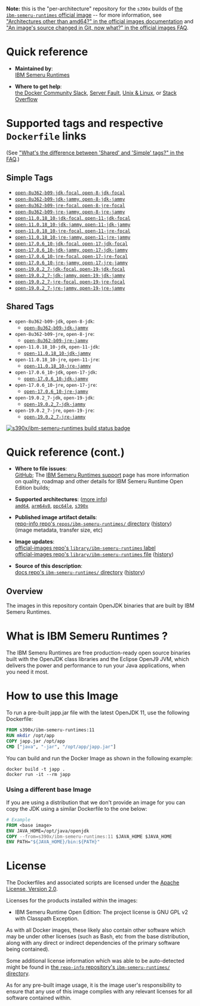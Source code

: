 <!--

********************************************************************************

WARNING:

    DO NOT EDIT "ibm-semeru-runtimes/README.md"

    IT IS AUTO-GENERATED

    (from the other files in "ibm-semeru-runtimes/" combined with a set of templates)

********************************************************************************

-->

**Note:** this is the "per-architecture" repository for the `s390x` builds of [the `ibm-semeru-runtimes` official image](https://hub.docker.com/_/ibm-semeru-runtimes) -- for more information, see ["Architectures other than amd64?" in the official images documentation](https://github.com/docker-library/official-images#architectures-other-than-amd64) and ["An image's source changed in Git, now what?" in the official images FAQ](https://github.com/docker-library/faq#an-images-source-changed-in-git-now-what).

# Quick reference

-	**Maintained by**:  
	[IBM Semeru Runtimes](https://github.com/ibmruntimes/semeru-containers)

-	**Where to get help**:  
	[the Docker Community Slack](https://dockr.ly/comm-slack), [Server Fault](https://serverfault.com/help/on-topic), [Unix & Linux](https://unix.stackexchange.com/help/on-topic), or [Stack Overflow](https://stackoverflow.com/help/on-topic)

# Supported tags and respective `Dockerfile` links

(See ["What's the difference between 'Shared' and 'Simple' tags?" in the FAQ](https://github.com/docker-library/faq#whats-the-difference-between-shared-and-simple-tags).)

## Simple Tags

-	[`open-8u362-b09-jdk-focal`, `open-8-jdk-focal`](https://github.com/ibmruntimes/semeru-containers/blob/753fc3c307aa76fe24f74990a8371eb97907fc7f/8/jdk/ubuntu/focal/Dockerfile.open.releases.full)
-	[`open-8u362-b09-jdk-jammy`, `open-8-jdk-jammy`](https://github.com/ibmruntimes/semeru-containers/blob/753fc3c307aa76fe24f74990a8371eb97907fc7f/8/jdk/ubuntu/jammy/Dockerfile.open.releases.full)
-	[`open-8u362-b09-jre-focal`, `open-8-jre-focal`](https://github.com/ibmruntimes/semeru-containers/blob/753fc3c307aa76fe24f74990a8371eb97907fc7f/8/jre/ubuntu/focal/Dockerfile.open.releases.full)
-	[`open-8u362-b09-jre-jammy`, `open-8-jre-jammy`](https://github.com/ibmruntimes/semeru-containers/blob/753fc3c307aa76fe24f74990a8371eb97907fc7f/8/jre/ubuntu/jammy/Dockerfile.open.releases.full)
-	[`open-11.0.18_10-jdk-focal`, `open-11-jdk-focal`](https://github.com/ibmruntimes/semeru-containers/blob/753fc3c307aa76fe24f74990a8371eb97907fc7f/11/jdk/ubuntu/focal/Dockerfile.open.releases.full)
-	[`open-11.0.18_10-jdk-jammy`, `open-11-jdk-jammy`](https://github.com/ibmruntimes/semeru-containers/blob/753fc3c307aa76fe24f74990a8371eb97907fc7f/11/jdk/ubuntu/jammy/Dockerfile.open.releases.full)
-	[`open-11.0.18_10-jre-focal`, `open-11-jre-focal`](https://github.com/ibmruntimes/semeru-containers/blob/753fc3c307aa76fe24f74990a8371eb97907fc7f/11/jre/ubuntu/focal/Dockerfile.open.releases.full)
-	[`open-11.0.18_10-jre-jammy`, `open-11-jre-jammy`](https://github.com/ibmruntimes/semeru-containers/blob/753fc3c307aa76fe24f74990a8371eb97907fc7f/11/jre/ubuntu/jammy/Dockerfile.open.releases.full)
-	[`open-17.0.6_10-jdk-focal`, `open-17-jdk-focal`](https://github.com/ibmruntimes/semeru-containers/blob/753fc3c307aa76fe24f74990a8371eb97907fc7f/17/jdk/ubuntu/focal/Dockerfile.open.releases.full)
-	[`open-17.0.6_10-jdk-jammy`, `open-17-jdk-jammy`](https://github.com/ibmruntimes/semeru-containers/blob/753fc3c307aa76fe24f74990a8371eb97907fc7f/17/jdk/ubuntu/jammy/Dockerfile.open.releases.full)
-	[`open-17.0.6_10-jre-focal`, `open-17-jre-focal`](https://github.com/ibmruntimes/semeru-containers/blob/753fc3c307aa76fe24f74990a8371eb97907fc7f/17/jre/ubuntu/focal/Dockerfile.open.releases.full)
-	[`open-17.0.6_10-jre-jammy`, `open-17-jre-jammy`](https://github.com/ibmruntimes/semeru-containers/blob/753fc3c307aa76fe24f74990a8371eb97907fc7f/17/jre/ubuntu/jammy/Dockerfile.open.releases.full)
-	[`open-19.0.2_7-jdk-focal`, `open-19-jdk-focal`](https://github.com/ibmruntimes/semeru-containers/blob/753fc3c307aa76fe24f74990a8371eb97907fc7f/19/jdk/ubuntu/focal/Dockerfile.open.releases.full)
-	[`open-19.0.2_7-jdk-jammy`, `open-19-jdk-jammy`](https://github.com/ibmruntimes/semeru-containers/blob/753fc3c307aa76fe24f74990a8371eb97907fc7f/19/jdk/ubuntu/jammy/Dockerfile.open.releases.full)
-	[`open-19.0.2_7-jre-focal`, `open-19-jre-focal`](https://github.com/ibmruntimes/semeru-containers/blob/753fc3c307aa76fe24f74990a8371eb97907fc7f/19/jre/ubuntu/focal/Dockerfile.open.releases.full)
-	[`open-19.0.2_7-jre-jammy`, `open-19-jre-jammy`](https://github.com/ibmruntimes/semeru-containers/blob/753fc3c307aa76fe24f74990a8371eb97907fc7f/19/jre/ubuntu/jammy/Dockerfile.open.releases.full)

## Shared Tags

-	`open-8u362-b09-jdk`, `open-8-jdk`:
	-	[`open-8u362-b09-jdk-jammy`](https://github.com/ibmruntimes/semeru-containers/blob/753fc3c307aa76fe24f74990a8371eb97907fc7f/8/jdk/ubuntu/jammy/Dockerfile.open.releases.full)
-	`open-8u362-b09-jre`, `open-8-jre`:
	-	[`open-8u362-b09-jre-jammy`](https://github.com/ibmruntimes/semeru-containers/blob/753fc3c307aa76fe24f74990a8371eb97907fc7f/8/jre/ubuntu/jammy/Dockerfile.open.releases.full)
-	`open-11.0.18_10-jdk`, `open-11-jdk`:
	-	[`open-11.0.18_10-jdk-jammy`](https://github.com/ibmruntimes/semeru-containers/blob/753fc3c307aa76fe24f74990a8371eb97907fc7f/11/jdk/ubuntu/jammy/Dockerfile.open.releases.full)
-	`open-11.0.18_10-jre`, `open-11-jre`:
	-	[`open-11.0.18_10-jre-jammy`](https://github.com/ibmruntimes/semeru-containers/blob/753fc3c307aa76fe24f74990a8371eb97907fc7f/11/jre/ubuntu/jammy/Dockerfile.open.releases.full)
-	`open-17.0.6_10-jdk`, `open-17-jdk`:
	-	[`open-17.0.6_10-jdk-jammy`](https://github.com/ibmruntimes/semeru-containers/blob/753fc3c307aa76fe24f74990a8371eb97907fc7f/17/jdk/ubuntu/jammy/Dockerfile.open.releases.full)
-	`open-17.0.6_10-jre`, `open-17-jre`:
	-	[`open-17.0.6_10-jre-jammy`](https://github.com/ibmruntimes/semeru-containers/blob/753fc3c307aa76fe24f74990a8371eb97907fc7f/17/jre/ubuntu/jammy/Dockerfile.open.releases.full)
-	`open-19.0.2_7-jdk`, `open-19-jdk`:
	-	[`open-19.0.2_7-jdk-jammy`](https://github.com/ibmruntimes/semeru-containers/blob/753fc3c307aa76fe24f74990a8371eb97907fc7f/19/jdk/ubuntu/jammy/Dockerfile.open.releases.full)
-	`open-19.0.2_7-jre`, `open-19-jre`:
	-	[`open-19.0.2_7-jre-jammy`](https://github.com/ibmruntimes/semeru-containers/blob/753fc3c307aa76fe24f74990a8371eb97907fc7f/19/jre/ubuntu/jammy/Dockerfile.open.releases.full)

[![s390x/ibm-semeru-runtimes build status badge](https://img.shields.io/jenkins/s/https/doi-janky.infosiftr.net/job/multiarch/job/s390x/job/ibm-semeru-runtimes.svg?label=s390x/ibm-semeru-runtimes%20%20build%20job)](https://doi-janky.infosiftr.net/job/multiarch/job/s390x/job/ibm-semeru-runtimes/)

# Quick reference (cont.)

-	**Where to file issues**:  
	[GitHub](https://github.com/ibmruntimes/Semeru-Runtimes/issues); The [IBM Semeru Runtimes support](https://ibm.com/semeru-runtimes) page has more information on quality, roadmap and other details for IBM Semeru Runtime Open Edition builds;

-	**Supported architectures**: ([more info](https://github.com/docker-library/official-images#architectures-other-than-amd64))  
	[`amd64`](https://hub.docker.com/r/amd64/ibm-semeru-runtimes/), [`arm64v8`](https://hub.docker.com/r/arm64v8/ibm-semeru-runtimes/), [`ppc64le`](https://hub.docker.com/r/ppc64le/ibm-semeru-runtimes/), [`s390x`](https://hub.docker.com/r/s390x/ibm-semeru-runtimes/)

-	**Published image artifact details**:  
	[repo-info repo's `repos/ibm-semeru-runtimes/` directory](https://github.com/docker-library/repo-info/blob/master/repos/ibm-semeru-runtimes) ([history](https://github.com/docker-library/repo-info/commits/master/repos/ibm-semeru-runtimes))  
	(image metadata, transfer size, etc)

-	**Image updates**:  
	[official-images repo's `library/ibm-semeru-runtimes` label](https://github.com/docker-library/official-images/issues?q=label%3Alibrary%2Fibm-semeru-runtimes)  
	[official-images repo's `library/ibm-semeru-runtimes` file](https://github.com/docker-library/official-images/blob/master/library/ibm-semeru-runtimes) ([history](https://github.com/docker-library/official-images/commits/master/library/ibm-semeru-runtimes))

-	**Source of this description**:  
	[docs repo's `ibm-semeru-runtimes/` directory](https://github.com/docker-library/docs/tree/master/ibm-semeru-runtimes) ([history](https://github.com/docker-library/docs/commits/master/ibm-semeru-runtimes))

## Overview

The images in this repository contain OpenJDK binaries that are built by IBM Semeru Runtimes.

# What is IBM Semeru Runtimes ?

The IBM Semeru Runtimes are free production-ready open source binaries built with the OpenJDK class libraries and the Eclipse OpenJ9 JVM, which delivers the power and performance to run your Java applications, when you need it most.

# How to use this Image

To run a pre-built japp.jar file with the latest OpenJDK 11, use the following Dockerfile:

```dockerfile
FROM s390x/ibm-semeru-runtimes:11
RUN mkdir /opt/app
COPY japp.jar /opt/app
CMD ["java", "-jar", "/opt/app/japp.jar"]
```

You can build and run the Docker Image as shown in the following example:

```console
docker build -t japp .
docker run -it --rm japp
```

### Using a different base Image

If you are using a distribution that we don't provide an image for you can copy the JDK using a similar Dockerfile to the one below:

```dockerfile
# Example
FROM <base image>
ENV JAVA_HOME=/opt/java/openjdk
COPY --from=s390x/ibm-semeru-runtimes:11 $JAVA_HOME $JAVA_HOME
ENV PATH="${JAVA_HOME}/bin:${PATH}"
```

# License

The Dockerfiles and associated scripts are licensed under the [Apache License, Version 2.0](http://www.apache.org/licenses/LICENSE-2.0.html).

Licenses for the products installed within the images:

-	IBM Semeru Runtime Open Edition: The project license is GNU GPL v2 with Classpath Exception.

As with all Docker images, these likely also contain other software which may be under other licenses (such as Bash, etc from the base distribution, along with any direct or indirect dependencies of the primary software being contained).

Some additional license information which was able to be auto-detected might be found in [the `repo-info` repository's `ibm-semeru-runtimes/` directory](https://github.com/docker-library/repo-info/tree/master/repos/ibm-semeru-runtimes).

As for any pre-built image usage, it is the image user's responsibility to ensure that any use of this image complies with any relevant licenses for all software contained within.
